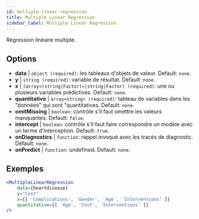 ```yaml
---
id: multiple-linear-regression
title: Multiple Linear Regression
sidebar_label: Multiple Linear Regression
---
```


Régression linéaire multiple.

## Options

* __data__ | `object (required)`: les tableaux d'objets de valeur. Default: `none`.
* __y__ | `string (required)`: variable de résultat. Default: `none`.
* __x__ | `(array<(string|Factor)>|string|Factor) (required)`: une ou plusieurs variables prédictives. Default: `none`.
* __quantitative__ | `array<string> (required)`: tableau de variables dans les "données" qui sont "quantitatives. Default: `none`.
* __omitMissing__ | `boolean`: contrôle s'il faut omettre les valeurs manquantes. Default: `false`.
* __intercept__ | `boolean`: contrôle s'il faut faire correspondre un modèle avec un terme d'interception. Default: `true`.
* __onDiagnostics__ | `function`: rappel invoqué avec les tracés de diagnostic. Default: `none`.
* __onPredict__ | `function`: undefined. Default: `none`.


## Exemples

```jsx live
<MultipleLinearRegression 
    data={heartdisease} 
    y="Cost"
    x={[ 'Complications', 'Gender', 'Age', 'Interventions' ]}
    quantitative={[ 'Age', 'Cost', 'Interventions' ]}
/>
```

